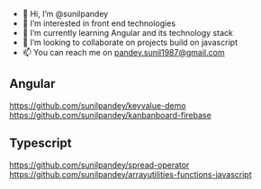 - 👋 Hi, I’m @sunilpandey
- 👀 I’m interested in front end technologies
- 🌱 I’m currently learning Angular and its technology stack
- 💞️ I’m looking to collaborate on projects build on javascript
- 📫 You can reach me on pandey.sunil1987@gmail.com

## Angular
https://github.com/sunilpandey/keyvalue-demo<br/>
https://github.com/sunilpandey/kanbanboard-firebase<br/>
## Typescript
https://github.com/sunilpandey/spread-operator<br/>
https://github.com/sunilpandey/arrayutilities-functions-javascript<br/>

